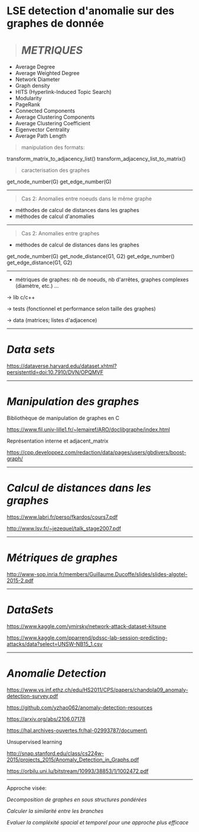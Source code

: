 # LSE detection d'anomalie sur des graphes de donnée

> # *METRIQUES*
- Average Degree
- Average Weighted Degree
- Network Diameter
- Graph density
- HITS (Hyperlink-Induced Topic Search)
- Modularity
- PageRank
- Connected Components
- Average Clustering Components
- Average Clustering Coefficient
- Eigenvector Centrality
- Average Path Length





> manipulation des formats:

transform_matrix_to_adjacency_list()
transform_adjacency_list_to_matrix()

> caracterisation des graphes

get_node_number(G)
get_edge_number(G)

---

> Cas 2: Anomalies entre noeuds dans le même graphe

* méthodes de calcul de distances dans les graphes
* méthodes de calcul d'anomalies
---

> Cas 2: Anomalies entre graphes

* méthodes de calcul de distances dans les graphes

get_node_number(G)
get_node_distance(G1, G2)
get_edge_number()
get_edge_distance(G1, G2)

---

* métriques de graphes: nb de noeuds, nb d'arrêtes, graphes complexes (diamètre, etc.) ...

-> lib c/c++

-> tests (fonctionnel et performance selon taille des graphes)

-> data (matrices; listes d'adjacence)

***********************************
# *Data sets*

https://dataverse.harvard.edu/dataset.xhtml?persistentId=doi:10.7910/DVN/OPQMVF

***********************************
# *Manipulation des graphes*

Bibliothèque de manipulation de graphes en C

https://www.fil.univ-lille1.fr/~lemairef/ARO/doclibgraphe/index.html

Représentation interne et adjacent_matrix

https://cpp.developpez.com/redaction/data/pages/users/gbdivers/boost-graph/


****************************************************************
# *Calcul de distances dans les graphes*
https://www.labri.fr/perso/fkardos/cours7.pdf

http://www.lsv.fr/~jezequel/talk_stage2007.pdf


****************************************************************
# *Métriques de graphes*

http://www-sop.inria.fr/members/Guillaume.Ducoffe/slides/slides-algotel-2015-2.pdf

****************************************************************
# *DataSets*

https://www.kaggle.com/ymirsky/network-attack-dataset-kitsune

https://www.kaggle.com/pparrend/pdssc-lab-session-predicting-attacks/data?select=UNSW-NB15_1.csv

****************************************************************
# *Anomalie Detection*

https://www.vs.inf.ethz.ch/edu/HS2011/CPS/papers/chandola09_anomaly-detection-survey.pdf

https://github.com/yzhao062/anomaly-detection-resources

https://arxiv.org/abs/2106.07178

https://hal.archives-ouvertes.fr/hal-02993787/document\

Unsupervised learning

http://snap.stanford.edu/class/cs224w-2015/projects_2015/Anomaly_Detection_in_Graphs.pdf

https://orbilu.uni.lu/bitstream/10993/38853/1/1002472.pdf

****************************************************************

Approche visée:

*Decomposition de graphes en sous structures pondérées*

*Calculer la similarité entre les branches*

*Evaluer la compléxité spacial et temporel pour une approche plus efficace*


